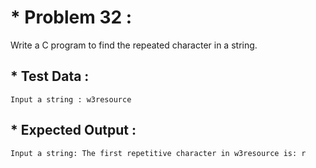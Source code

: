 # * Problem 32 :

Write a C program to find the repeated character in a string.

## * Test Data :

    Input a string : w3resource

## * Expected Output :

    Input a string: The first repetitive character in w3resource is: r 